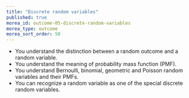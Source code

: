 ```yaml
---
title: "Discrete random variables"
published: true
morea_id: outcome-05-discrete-random-variables
morea_type: outcome
morea_sort_order: 50
---
```


  * You understand the distinction between a random outcome and a random variable.
  * You understand the meaning of probability mass function (PMF).
  * You understand Bernoulli, binomial, geometric and Poisson random variables and their PMFs.
  * You can recognize a random variable as one of the special discrete random variables.
